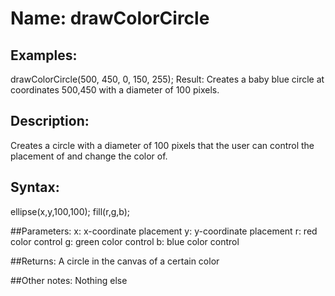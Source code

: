 # Name: drawColorCircle

## Examples:
drawColorCircle(500, 450, 0, 150, 255);
Result: Creates a baby blue circle at coordinates 500,450 with a diameter of 100 pixels.

## Description:
Creates a circle with a diameter of 100 pixels that the user can control the placement of and change the color of.

## Syntax:
ellipse(x,y,100,100);
fill(r,g,b);

##Parameters: 
x: x-coordinate placement
y: y-coordinate placement
r: red color control
g: green color control
b: blue color control

##Returns:
A circle in the canvas of a certain color

##Other notes:
Nothing else
